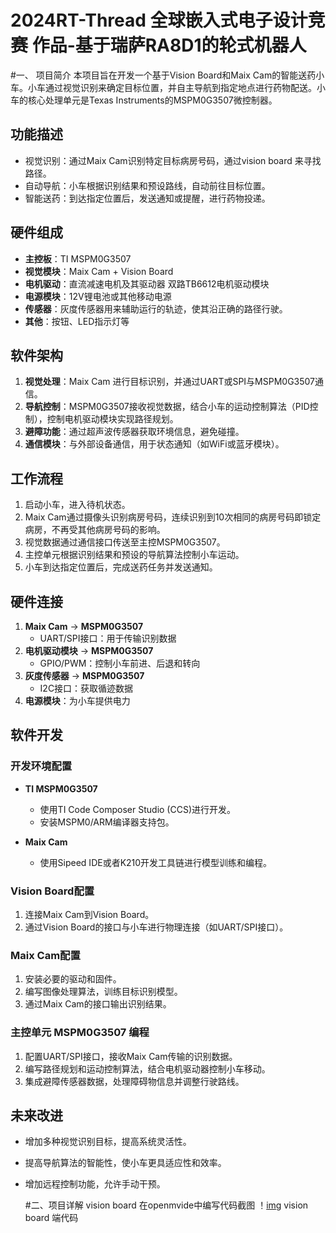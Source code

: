 # 2024RT-Thread 全球嵌入式电子设计竞赛 作品-基于瑞萨RA8D1的轮式机器人
#一、 项目简介
本项目旨在开发一个基于Vision Board和Maix Cam的智能送药小车。小车通过视觉识别来确定目标位置，并自主导航到指定地点进行药物配送。小车的核心处理单元是Texas Instruments的MSPM0G3507微控制器。

## 功能描述
- 视觉识别：通过Maix Cam识别特定目标病房号码，通过vision board 来寻找路径。
- 自动导航：小车根据识别结果和预设路线，自动前往目标位置。
- 智能送药：到达指定位置后，发送通知或提醒，进行药物投递。

## 硬件组成
- **主控板**：TI MSPM0G3507
- **视觉模块**：Maix Cam + Vision Board
- **电机驱动**：直流减速电机及其驱动器 双路TB6612电机驱动模块
- **电源模块**：12V锂电池或其他移动电源
- **传感器**：灰度传感器用来辅助运行的轨迹，使其沿正确的路径行驶。
- **其他**：按钮、LED指示灯等

## 软件架构
1. **视觉处理**：Maix Cam 进行目标识别，并通过UART或SPI与MSPM0G3507通信。
2. **导航控制**：MSPM0G3507接收视觉数据，结合小车的运动控制算法（PID控制），控制电机驱动模块实现路径规划。
3. **避障功能**：通过超声波传感器获取环境信息，避免碰撞。
4. **通信模块**：与外部设备通信，用于状态通知（如WiFi或蓝牙模块）。

## 工作流程
1. 启动小车，进入待机状态。
2. Maix Cam通过摄像头识别病房号码，连续识别到10次相同的病房号码即锁定病房，不再受其他病房号码的影响。
3. 视觉数据通过通信接口传送至主控MSPM0G3507。
4. 主控单元根据识别结果和预设的导航算法控制小车运动。
5. 小车到达指定位置后，完成送药任务并发送通知。

## 硬件连接
1. **Maix Cam** -> **MSPM0G3507**
   - UART/SPI接口：用于传输识别数据
2. **电机驱动模块** -> **MSPM0G3507**
   - GPIO/PWM：控制小车前进、后退和转向
3. **灰度传感器** -> **MSPM0G3507**
   - I2C接口：获取循迹数据
4. **电源模块**：为小车提供电力

## 软件开发

### 开发环境配置
- **TI MSPM0G3507**
  - 使用TI Code Composer Studio (CCS)进行开发。
  - 安装MSPM0/ARM编译器支持包。
  
- **Maix Cam**
  - 使用Sipeed IDE或者K210开发工具链进行模型训练和编程。
  
### Vision Board配置
1. 连接Maix Cam到Vision Board。
2. 通过Vision Board的接口与小车进行物理连接（如UART/SPI接口）。

### Maix Cam配置
1. 安装必要的驱动和固件。
2. 编写图像处理算法，训练目标识别模型。
3. 通过Maix Cam的接口输出识别结果。

### 主控单元 MSPM0G3507 编程
1. 配置UART/SPI接口，接收Maix Cam传输的识别数据。
2. 编写路径规划和运动控制算法，结合电机驱动器控制小车移动。
3. 集成避障传感器数据，处理障碍物信息并调整行驶路线。

## 未来改进
- 增加多种视觉识别目标，提高系统灵活性。
- 提高导航算法的智能性，使小车更具适应性和效率。
- 增加远程控制功能，允许手动干预。

  #二、项目详解
  vision board 在openmvide中编写代码截图
  ！[img](https://github.com/lqr0323/-2024---RA8D1-/blob/main/%E5%B1%8F%E5%B9%95%E6%88%AA%E5%9B%BE%202024-09-14%20094335.png)
  vision board 端代码
  
